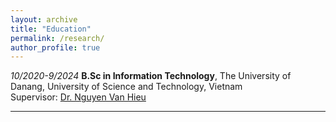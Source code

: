 ```yaml
---
layout: archive
title: "Education"
permalink: /research/
author_profile: true
---
```


*10/2020-9/2024* **B.Sc in Information Technology**, The University of Danang, University of Science and Technology, Vietnam <br>
                 Supervisor: [Dr. Nguyen Van Hieu](https://scholar.google.com.vn/citations?user=T6VJndoAAAAJ&hl=vi)

---------------------------------------------------------------

